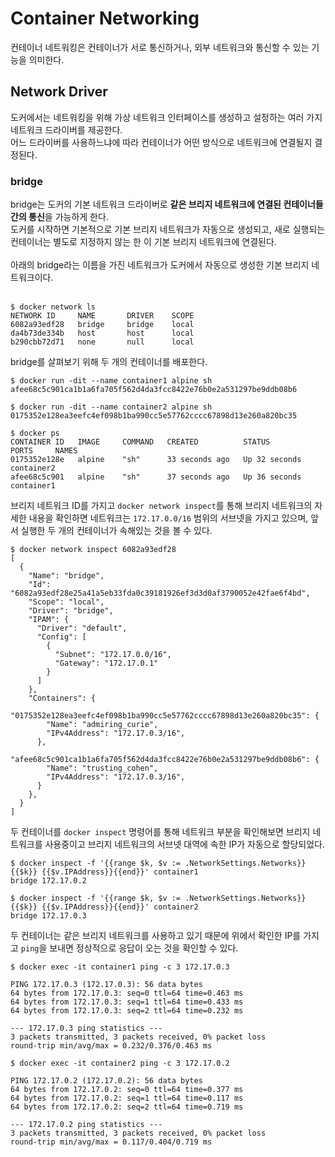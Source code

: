 <h1>Container Networking</h1>
컨테이너 네트워킹은 컨테이너가 서로 통신하거나, 외부 네트워크와 통신할 수 있는 기능을 의미한다. <br>

<h2>Network Driver</h2>
도커에서는 네트워킹을 위해 가상 네트워크 인터페이스를 생성하고 설정하는 여러 가지 네트워크 드라이버를 제공한다. <br>
어느 드라이버를 사용하느냐에 따라 컨테이너가 어떤 방식으로 네트워크에 연결될지 결정된다.

<h3>bridge</h3>
bridge는 도커의 기본 네트워크 드라이버로 <b>같은 브리지 네트워크에 연결된 컨테이너들 간의 통신</b>을 가능하게 한다.<br>
도커를 시작하면 기본적으로 기본 브리지 네트워크가 자동으로 생성되고, 새로 실행되는 컨테이너는 별도로 지정하지 않는 한 이 기본 브리지 네트워크에 연결된다. <br>

<br>
아래의 bridge라는 이름을 가진 네트워크가 도커에서 자동으로 생성한 기본 브리지 네트워크이다. 
<br><br>

```
$ docker network ls
NETWORK ID     NAME       DRIVER    SCOPE
6082a93edf28   bridge     bridge    local
da4b73de334b   host       host      local
b290cbb72d71   none       null      local
```

bridge를 살펴보기 위해 두 개의 컨테이너를 배포한다. 
```
$ docker run -dit --name container1 alpine sh
afee68c5c901ca1b1a6fa705f562d4da3fcc8422e76b0e2a531297be9ddb08b6

$ docker run -dit --name container2 alpine sh
0175352e128ea3eefc4ef098b1ba990cc5e57762cccc67898d13e260a820bc35

$ docker ps
CONTAINER ID   IMAGE     COMMAND   CREATED          STATUS          PORTS     NAMES
0175352e128e   alpine    "sh"      33 seconds ago   Up 32 seconds             container2
afee68c5c901   alpine    "sh"      37 seconds ago   Up 36 seconds             container1
```

브리지 네트워크 ID를 가지고 `docker network inspect`를 통해 브리지 네트워크의 자세한 내용을 확인하면 네트워크는 `172.17.0.0/16` 범위의 서브넷을 가지고 있으며, 앞서 실행한 두 개의 컨테이너가 속해있는 것을 볼 수 있다. <br>

```
$ docker network inspect 6082a93edf28
[
  {
    "Name": "bridge",
    "Id": "6082a93edf28e25a41a5eb33fda0c39181926ef3d3d0af3790052e42fae6f4bd",
    "Scope": "local",
    "Driver": "bridge",
    "IPAM": {
      "Driver": "default",
      "Config": [
        {
          "Subnet": "172.17.0.0/16",
          "Gateway": "172.17.0.1"
        }
      ]
    },
    "Containers": {
      "0175352e128ea3eefc4ef098b1ba990cc5e57762cccc67898d13e260a820bc35": {
        "Name": "admiring_curie",
        "IPv4Address": "172.17.0.3/16",
      },
      "afee68c5c901ca1b1a6fa705f562d4da3fcc8422e76b0e2a531297be9ddb08b6": {
        "Name": "trusting_cohen",
        "IPv4Address": "172.17.0.3/16",
      }
    },
  }
]
```

두 컨테이너를 `docker inspect` 명령어를 통해 네트워크 부분을 확인해보면 브리지 네트워크를 사용중이고 브리지 네트워크의 서브넷 대역에 속한 IP가 자동으로 할당되었다.

```
$ docker inspect -f '{{range $k, $v := .NetworkSettings.Networks}}{{$k}} {{$v.IPAddress}}{{end}}' container1 
bridge 172.17.0.2

$ docker inspect -f '{{range $k, $v := .NetworkSettings.Networks}}{{$k}} {{$v.IPAddress}}{{end}}' container2
bridge 172.17.0.3
```

두 컨테이너는 같은 브리지 네트워크를 사용하고 있기 때문에 위에서 확인한 IP를 가지고 `ping`을 보내면 정상적으로 응답이 오는 것을 확인할 수 있다.
```
$ docker exec -it container1 ping -c 3 172.17.0.3

PING 172.17.0.3 (172.17.0.3): 56 data bytes
64 bytes from 172.17.0.3: seq=0 ttl=64 time=0.463 ms
64 bytes from 172.17.0.3: seq=1 ttl=64 time=0.433 ms
64 bytes from 172.17.0.3: seq=2 ttl=64 time=0.232 ms

--- 172.17.0.3 ping statistics ---
3 packets transmitted, 3 packets received, 0% packet loss
round-trip min/avg/max = 0.232/0.376/0.463 ms

$ docker exec -it container2 ping -c 3 172.17.0.2

PING 172.17.0.2 (172.17.0.2): 56 data bytes
64 bytes from 172.17.0.2: seq=0 ttl=64 time=0.377 ms
64 bytes from 172.17.0.2: seq=1 ttl=64 time=0.117 ms
64 bytes from 172.17.0.2: seq=2 ttl=64 time=0.719 ms

--- 172.17.0.2 ping statistics ---
3 packets transmitted, 3 packets received, 0% packet loss
round-trip min/avg/max = 0.117/0.404/0.719 ms
```
